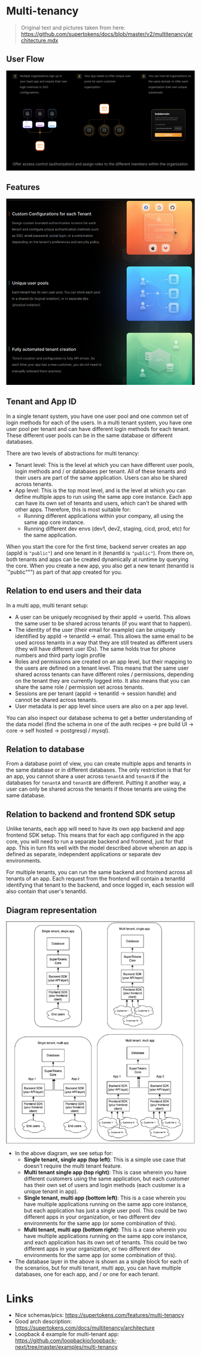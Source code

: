 # Multi-tenancy

> Original text and pictures taken from here: https://github.com/supertokens/docs/blob/master/v2/multitenancy/architecture.mdx

## User Flow

![User Flow](/images/multi-tennant-user-flow.png)

## Features

![Features](/images/multi-tenancy-features.png)

## Tenant and App ID
In a single tenant system, you have one user pool and one common set of login methods for each of the users. In a multi tenant system, you have one user pool per tenant and can have different login methods for each tenant. These different user pools can be in the same database or different databases.

There are two levels of abstractions for multi tenancy:
- Tenant level: This is the level at which you can have different user pools, login methods and / or databases per tenant. All of these tenants and their users are part of the same application. Users can also be shared across tenants. 
- App level: This is the top most level, and is the level at which you can define multiple apps to run using the same app core instance. Each app can have its own set of tenants and users, which can't be shared with other apps. Therefore, this is most suitable for:
    - Running different applications within your company, all using the same app core instance.
    - Running different dev envs (dev1, dev2, staging, cicd, prod, etc) for the same application.

When you start the core for the first time, backend server creates an app (appId is `"public"`) and one tenant in it (tenantId is `"public"`). From there on, both tenants and apps can be created dynamically at runtime by querying the core. When you create a new app, you also get a new tenant (tenantId is `"public""") as part of that app created for you.

## Relation to end users and their data
In a multi app, multi tenant setup:
- A user can be uniquely recognised by their appId -> userId. This allows the same user to be shared across tenants (if you want that to happen).
- The identity of the user (their email for example) can be uniquely identified by appId -> tenantId -> email. This allows the same email to be used across tenants in a way that they are still treated as different users (they will have different user IDs). The same holds true for phone numbers and third party login profile
- Roles and permissions are created on an app level, but their mapping to the users are defined on a tenant level. This means that the same user shared across tenants can have different roles / permissions, depending on the tenant they are currently logged into. It also means that you can share the same role / permission set across tenants.
- Sessions are per tenant (appId -> tenantId -> session handle) and cannot be shared across tenants.
- User metadata is per app level since users are also on a per app level.

You can also inspect our database schema to get a better understanding of the data model (find the schema in one of the auth recipes -> pre build UI -> core -> self hosted -> postgresql / mysql).


## Relation to database
From a database point of view, you can create multiple apps and tenants in the same database or in different databases. The only restriction is that for an app, you cannot share a user across `tenantA` and `tenantB` if the databases for `tenantA` and `tenantB` are different. Putting it another way, a user can only be shared across the tenants if those tenants are using the same database.

## Relation to backend and frontend SDK setup
Unlike tenants, each app will need to have its own app backend and app frontend SDK setup. This means that for each app configured in the app core, you will need to run a separate backend and frontend, just for that app. This in turn fits well with the model described above wherein an app is defined as separate, independent applications or separate dev environments.

For multiple tenants, you can run the same backend and frontend across all tenants of an app. Each request from the frontend will contain a tenantId identifying that tenant to the backend, and once logged in, each session will also contain that user's tenantId.

## Diagram representation
![Architecture](/images/multi-tenancy-architecture.png)

- In the above diagram, we see setup for:
    - **Single tenant, single app (top left)**: This is a simple use case that doesn't require the multi tenant feature.
    - **Multi tenant single app (top right)**: This is case wherein you have different customers using the same application, but each customer has their own set of users and login methods (each customer is a unique tenant in app).
    - **Single tenant, multi app (bottom left)**: This is a case wherein you have multiple applications running on the same app core instance, but each application has just a single user pool. This could be two different apps in your organization, or two different dev environments for the same app (or some combination of this).
    - **Multi tenant, multi app (bottom right)**: This is a case wherein you have multiple applications running on the same app core instance, and each application has its own set of tenants. This could be two different apps in your organization, or two different dev environments for the same app (or some combination of this).
- The database layer in the above is shown as a single block for each of the scenarios, but for multi tenant, multi app, you can have multiple databases, one for each app, and / or one for each tenant.

# Links

 - Nice schemas/pics: https://supertokens.com/features/multi-tenancy
 - Good arch description: https://supertokens.com/docs/multitenancy/architecture
 - Loopback 4 example for multi-tenant app: https://github.com/loopbackio/loopback-next/tree/master/examples/multi-tenancy